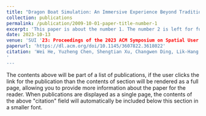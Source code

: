 ```yaml
---
title: "Dragon Boat Simulation: An Immersive Experience Beyond Traditional Gaming"
collection: publications
permalink: /publication/2009-10-01-paper-title-number-1
excerpt: 'This paper is about the number 1. The number 2 is left for future work.'
date: 2023-10-13
venue: 'SUI '23: Proceedings of the 2023 ACM Symposium on Spatial User Interaction'
paperurl: 'https://dl.acm.org/doi/10.1145/3607822.3618022'
citation: 'Wei He, Yuzheng Chen, Shengtian Xu, Changwen Ding, Lik-Hang Lee, and Ge Lin Kan. 2023. Dragon Boat Simulation: An Immersive Experience Beyond Traditional Gaming. In Proceedings of the 2023 ACM Symposium on Spatial User Interaction (SUI '23). Association for Computing Machinery, New York, NY, USA, Article 49, 1–2. https://doi.org/10.1145/3607822.3618022
'
---
```


The contents above will be part of a list of publications, if the user clicks the link for the publication than the contents of section will be rendered as a full page, allowing you to provide more information about the paper for the reader. When publications are displayed as a single page, the contents of the above "citation" field will automatically be included below this section in a smaller font.
